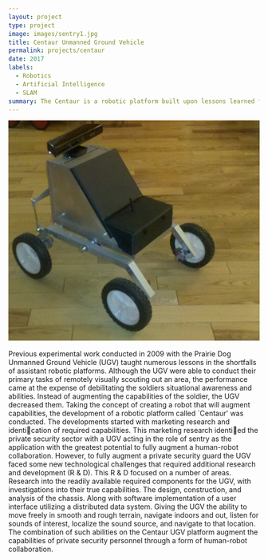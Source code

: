 ```yaml
---
layout: project
type: project
image: images/sentry1.jpg
title: Centaur Unmanned Ground Vehicle
permalink: projects/centaur
date: 2017
labels: 
  - Robotics
  - Artificial Intelligence
  - SLAM
summary: The Centaur is a robotic platform built upon lessons learned from the Prairie Dog robot. It is aimed at private security applications.
---
```


<img class="ui medium right floated rounded image" src="../images/PDII.jpg">

Previous experimental work conducted in 2009 with the Prairie Dog Unmanned Ground
Vehicle (UGV) taught numerous lessons in the shortfalls of assistant robotic platforms.
Although the UGV were able to conduct their primary tasks of remotely visually scouting
out an area, the performance came at the expense of debilitating the soldiers situational
awareness and abilities. Instead of augmenting the capabilities of the soldier, the UGV
decreased them. Taking the concept of creating a robot that will augment capabilities,
the development of a robotic platform called `Centaur' was conducted. The developments
started with marketing research and identication of required capabilities. This marketing
research identied the private security sector with a UGV acting in the role of sentry as
the application with the greatest potential to fully augment a human-robot collaboration.
However, to fully augment a private security guard the UGV faced some new technological
challenges that required additional research and development (R & D). This R & D focused
on a number of areas. Research into the readily available required components for the UGV,
with investigations into their true capabilities. The design, construction, and analysis of the
chassis. Along with software implementation of a user interface utilizing a distributed data
system. Giving the UGV the ability to move freely in smooth and rough terrain, navigate
indoors and out, listen for sounds of interest, localize the sound source, and navigate to
that location. The combination of such abilities on the Centaur UGV platform augment the
capabilities of private security personnel through a form of human-robot collaboration.


<div class="ui embed" data-source="youtube" data-id="j9eLN3pKPn8" >
</div>

<div class="ui embed" data-source="youtube" data-id="w2IxxW2S33I" >
</div>
